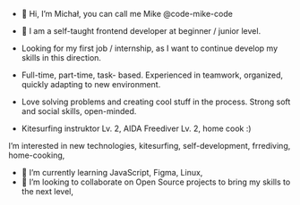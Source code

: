 - 👋 Hi, I’m Michał, you can call me Mike @code-mike-code

- 👀 I am a self-taught frontend developer at beginner / junior level. 
- Looking for my first job / internship, as I want to continue develop my skills in this direction. 
- Full-time, part-time, task- based. Experienced in teamwork, organized, quickly adapting to new environment. 
- Love solving problems and creating cool stuff in the process. Strong soft and social skills, open-minded. 
- Kitesurfing instruktor Lv. 2, AIDA Freediver Lv. 2, home cook :)



 I’m interested in new technologies, kitesurfing, self-development, frrediving, home-cooking,
- 🌱 I’m currently learning JavaScript, Figma, Linux,
- 💞️ I’m looking to collaborate on Open Source projects to bring my skills to the next level,

<!---
code-mike-code/main is a ✨ special ✨ repository because its `README.md` (this file) appears on your GitHub profile.
You can click the Preview link to take a look at your changes.
--->
